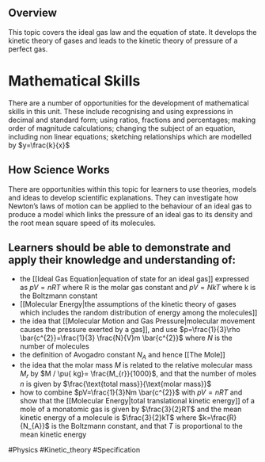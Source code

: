 ## Overview
This topic covers the ideal gas law and the equation of state. It develops the kinetic theory of gases and leads to the kinetic theory of pressure of a perfect gas.
# Mathematical Skills
There are a number of opportunities for the development of mathematical skills in this unit. These include recognising and using expressions in decimal and standard form; using ratios, fractions and percentages; making order of magnitude calculations; changing the subject of an equation, including non linear equations; sketching relationships which are modelled by $y=\frac{k}{x}$
## How Science Works
There are opportunities within this topic for learners to use theories, models and ideas to develop scientific explanations. They can investigate how Newton’s laws of motion can be applied to the behaviour of an ideal gas to produce a model which links the pressure of an ideal gas to its density and the root mean square speed of its molecules.
## Learners should be able to demonstrate and apply their knowledge and understanding of:
- the [[Ideal Gas Equation|equation of state for an ideal gas]] expressed as $pV=nRT$ where R is the molar gas constant and $pV=NkT$ where k is the Boltzmann constant
- [[Molecular Energy|the assumptions of the kinetic theory of gases which includes the random distribution of energy among the molecules]]
- the idea that [[Molecular Motion and Gas Pressure|molecular movement causes the pressure exerted by a gas]], and use $p=\frac{1}{3}\rho \bar{c^{2}}=\frac{1}{3} \frac{N}{V}m \bar{c^{2}}$ where $N$ is the number of molecules
- the definition of Avogadro constant $N_{A}$ and hence [[The Mole]]
- the idea that the molar mass $M$ is related to the relative molecular mass $M_{r}$ by $M / \pu{ kg}= \frac{M_{r}}{1000}$, and that the number of moles $n$ is given by $\frac{\text{total mass}}{\text{molar mass}}$
- how to combine $pV=\frac{1}{3}Nm \bar{c^{2}}$ with $pV=nRT$ and show that the [[Molecular Energy|total translational kinetic energy]] of a mole of a monatomic gas is given by $\frac{3}{2}RT$ and the mean kinetic energy of a molecule is $\frac{3}{2}kT$ where $k=\frac{R}{N_{A}}$ is the Boltzmann constant, and that $T$ is proportional to the mean kinetic energy

#Physics #Kinetic_theory #Specification